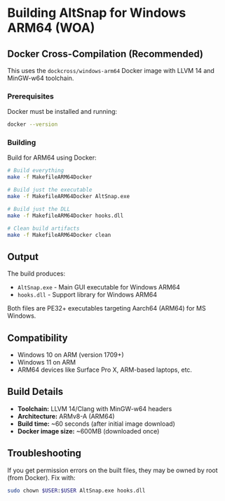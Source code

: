 # Building AltSnap for Windows ARM64 (WOA)

## Docker Cross-Compilation (Recommended)

This uses the `dockcross/windows-arm64` Docker image with LLVM 14 and MinGW-w64 toolchain.

### Prerequisites

Docker must be installed and running:
```bash
docker --version
```

### Building

Build for ARM64 using Docker:
```bash
# Build everything
make -f MakefileARM64Docker

# Build just the executable
make -f MakefileARM64Docker AltSnap.exe

# Build just the DLL
make -f MakefileARM64Docker hooks.dll

# Clean build artifacts
make -f MakefileARM64Docker clean
```


## Output

The build produces:
- `AltSnap.exe` - Main GUI executable for Windows ARM64
- `hooks.dll` - Support library for Windows ARM64

Both files are PE32+ executables targeting Aarch64 (ARM64) for MS Windows.

## Compatibility

- Windows 10 on ARM (version 1709+)
- Windows 11 on ARM
- ARM64 devices like Surface Pro X, ARM-based laptops, etc.

## Build Details

- **Toolchain:** LLVM 14/Clang with MinGW-w64 headers
- **Architecture:** ARMv8-A (ARM64)
- **Build time:** ~60 seconds (after initial image download)
- **Docker image size:** ~600MB (downloaded once)

## Troubleshooting

If you get permission errors on the built files, they may be owned by root (from Docker). Fix with:
```bash
sudo chown $USER:$USER AltSnap.exe hooks.dll
```